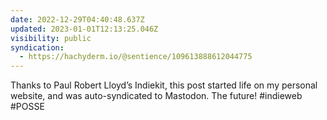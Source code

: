 ```yaml
---
date: 2022-12-29T04:40:48.637Z
updated: 2023-01-01T12:13:25.046Z
visibility: public
syndication:
  - https://hachyderm.io/@sentience/109613888612044775
---
```

Thanks to Paul Robert Lloyd’s Indiekit, this post started life on my personal website, and was auto-syndicated to Mastodon. The future! #indieweb #POSSE
